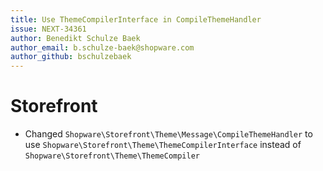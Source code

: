 ```yaml
---
title: Use ThemeCompilerInterface in CompileThemeHandler
issue: NEXT-34361
author: Benedikt Schulze Baek
author_email: b.schulze-baek@shopware.com
author_github: bschulzebaek
---
```

# Storefront
* Changed `Shopware\Storefront\Theme\Message\CompileThemeHandler` to use `Shopware\Storefront\Theme\ThemeCompilerInterface` instead of `Shopware\Storefront\Theme\ThemeCompiler`
